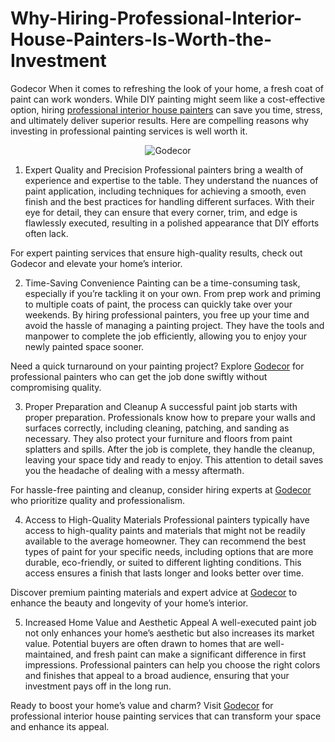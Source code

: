 # Why-Hiring-Professional-Interior-House-Painters-Is-Worth-the-Investment
Godecor
When it comes to refreshing the look of your home, a fresh coat of paint can work wonders. While DIY painting might seem like a cost-effective option, hiring <a href="https://godecor.app/" target="_blank">professional interior house painters</a> can save you time, stress, and ultimately deliver superior results. Here are compelling reasons why investing in professional painting services is well worth it.

<p align="center">
  <img src="https://nagapraveen.blogolize.com/interior-decoration-contractors-vs-diy-which-is-right-for-you-69408888&show_icons=true" alt="Godecor">
</p>

1. Expert Quality and Precision
Professional painters bring a wealth of experience and expertise to the table. They understand the nuances of paint application, including techniques for achieving a smooth, even finish and the best practices for handling different surfaces. With their eye for detail, they can ensure that every corner, trim, and edge is flawlessly executed, resulting in a polished appearance that DIY efforts often lack.

For expert painting services that ensure high-quality results, check out Godecor and elevate your home’s interior.

2. Time-Saving Convenience
Painting can be a time-consuming task, especially if you’re tackling it on your own. From prep work and priming to multiple coats of paint, the process can quickly take over your weekends. By hiring professional painters, you free up your time and avoid the hassle of managing a painting project. They have the tools and manpower to complete the job efficiently, allowing you to enjoy your newly painted space sooner.

Need a quick turnaround on your painting project? Explore <a href="https://godecor.app/" target="_blank">Godecor</a> for professional painters who can get the job done swiftly without compromising quality.

3. Proper Preparation and Cleanup
A successful paint job starts with proper preparation. Professionals know how to prepare your walls and surfaces correctly, including cleaning, patching, and sanding as necessary. They also protect your furniture and floors from paint splatters and spills. After the job is complete, they handle the cleanup, leaving your space tidy and ready to enjoy. This attention to detail saves you the headache of dealing with a messy aftermath.

For hassle-free painting and cleanup, consider hiring experts at <a href="https://godecor.app/" target="_blank">Godecor</a> who prioritize quality and professionalism.

4. Access to High-Quality Materials
Professional painters typically have access to high-quality paints and materials that might not be readily available to the average homeowner. They can recommend the best types of paint for your specific needs, including options that are more durable, eco-friendly, or suited to different lighting conditions. This access ensures a finish that lasts longer and looks better over time.

Discover premium painting materials and expert advice at <a href="https://godecor.app/" target="_blank">Godecor</a> to enhance the beauty and longevity of your home’s interior.

5. Increased Home Value and Aesthetic Appeal
A well-executed paint job not only enhances your home’s aesthetic but also increases its market value. Potential buyers are often drawn to homes that are well-maintained, and fresh paint can make a significant difference in first impressions. Professional painters can help you choose the right colors and finishes that appeal to a broad audience, ensuring that your investment pays off in the long run.

Ready to boost your home’s value and charm? Visit <a href="https://godecor.app/" target="_blank">Godecor</a> for professional interior house painting services that can transform your space and enhance its appeal.
